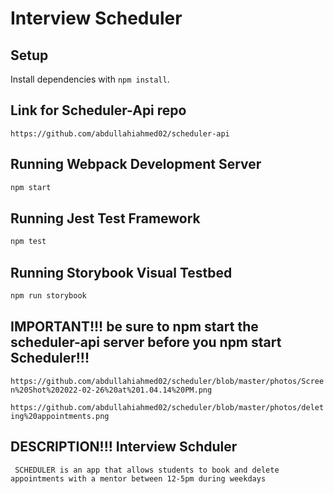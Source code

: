 # Interview Scheduler

## Setup

Install dependencies with `npm install`.


## Link for Scheduler-Api repo

```https://github.com/abdullahiahmed02/scheduler-api```



## Running Webpack Development Server

```sh
npm start
```

## Running Jest Test Framework

```sh
npm test
```

## Running Storybook Visual Testbed

```sh
npm run storybook
```

## IMPORTANT!!! be sure to npm start the scheduler-api server before you npm start Scheduler!!!

``https://github.com/abdullahiahmed02/scheduler/blob/master/photos/Screen%20Shot%202022-02-26%20at%201.04.14%20PM.png``

``https://github.com/abdullahiahmed02/scheduler/blob/master/photos/deleting%20appointments.png``

## DESCRIPTION!!! Interview Schduler
`` SCHEDULER is an app that allows students to book and delete appointments with a mentor between 12-5pm during weekdays``
